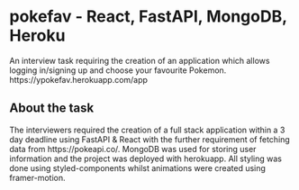 <h1>pokefav - React, FastAPI, MongoDB, Heroku</h1>

<p>
  An interview task requiring the creation of an application which allows logging in/signing up and choose your favourite Pokemon.
  https://ypokefav.herokuapp.com/app
</p>

<h2>About the task</h2>
<p>The interviewers required the creation of a full stack application within a 3 day deadline using FastAPI & React with the further requirement of fetching data from https://pokeapi.co/. MongoDB was used for storing user information and the project was deployed with herokuapp. All styling was done using styled-components whilst animations were created using framer-motion.</p>
